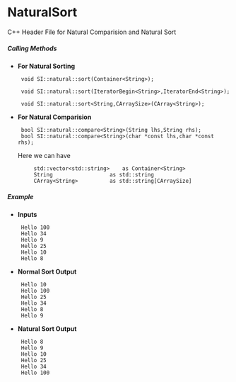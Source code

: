 # NaturalSort
C++ Header File for Natural Comparision and Natural Sort


##### Calling Methods 

*  __For Natural Sorting__

		void SI::natural::sort(Container<String>);
		
		void SI::natural::sort(IteratorBegin<String>,IteratorEnd<String>);
		
		void SI::natural::sort<String,CArraySize>(CArray<String>);
		
	
*  __For Natural Comparision__

		bool SI::natural::compare<String>(String lhs,String rhs);
		bool SI::natural::compare<String>(char *const lhs,char *const rhs);
	
	Here we can have
			
			std::vector<std::string> 	as Container<String>
			String 					as std::string
			CArray<String>			as std::string[CArraySize]
		
	
	
		

#####  Example

*  __Inputs__

		Hello 100
		Hello 34
		Hello 9
		Hello 25
		Hello 10
		Hello 8

*  __Normal Sort Output__

		Hello 10
		Hello 100
		Hello 25
		Hello 34
		Hello 8
		Hello 9

*  __Natural Sort Output__

		Hello 8
		Hello 9
		Hello 10
		Hello 25
		Hello 34
		Hello 100



